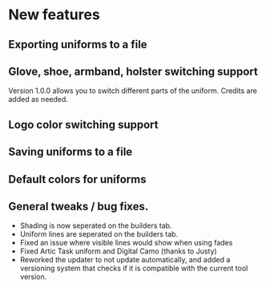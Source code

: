 # New features

## Exporting uniforms to a file

## Glove, shoe, armband, holster switching support

Version 1.0.0 allows you to switch different parts of the uniform. Credits are added as needed.

## Logo color switching support

## Saving uniforms to a file

## Default colors for uniforms

## General tweaks / bug fixes.

- Shading is now seperated on the builders tab.
- Uniform lines are seperated on the builders tab.
- Fixed an issue where visible lines would show when using fades
- Fixed Artic Task uniform and Digital Camo (thanks to Justy)
- Reworked the updater to not update automatically, and added a versioning system that checks if it is compatible with the current tool version.
